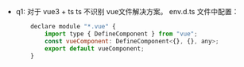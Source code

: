 - q1: 对于 vue3 + ts ts 不识别 vue文件解决方案。
    env.d.ts 文件中配置：
    ```javascript
        declare module "*.vue" {
            import type { DefineComponent } from "vue";
            const vueComponent: DefineComponent<{}, {}, any>;
            export default vueComponent;
        }
    ```
